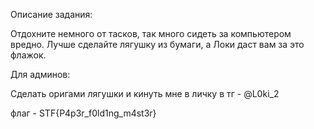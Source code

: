 Описание задания:

Отдохните немного от тасков, так много сидеть за компьютером вредно. Лучше сделайте лягушку из бумаги, а Локи даст вам за это флажок.

Для админов:

Сделать оригами лягушки и кинуть мне в личку в тг - @L0ki_2

флаг - STF{P4p3r_f0ld1ng_m4st3r}
